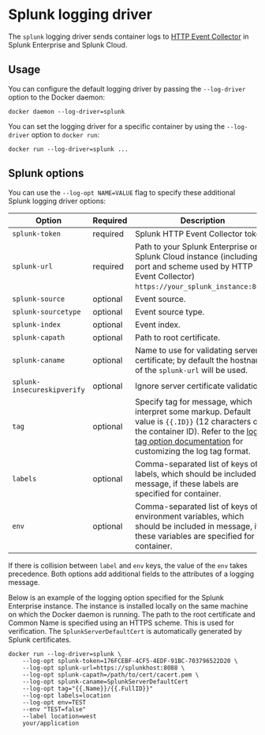 <!--[metadata]>
+++
aliases = ["/engine/reference/logging/splunk/"]
title = "Splunk logging driver"
description = "Describes how to use the Splunk logging driver."
keywords = ["splunk, docker, logging, driver"]
[menu.main]
parent = "smn_logging"
weight = 2
+++
<![end-metadata]-->

# Splunk logging driver

The `splunk` logging driver sends container logs to
[HTTP Event Collector](http://dev.splunk.com/view/event-collector/SP-CAAAE6M)
in Splunk Enterprise and Splunk Cloud.

## Usage

You can configure the default logging driver by passing the `--log-driver`
option to the Docker daemon:

    docker daemon --log-driver=splunk

You can set the logging driver for a specific container by using the
`--log-driver` option to `docker run`:

    docker run --log-driver=splunk ...

## Splunk options

You can use the `--log-opt NAME=VALUE` flag to specify these additional Splunk
logging driver options:

| Option                      | Required | Description                                                                                                                                                                                                        |
|-----------------------------|----------|--------------------------------------------------------------------------------------------------------------------------------------------------------------------------------------------------------------------|
| `splunk-token`              | required | Splunk HTTP Event Collector token.                                                                                                                                                                                 |
| `splunk-url`                | required | Path to your Splunk Enterprise or Splunk Cloud instance (including port and scheme used by HTTP Event Collector) `https://your_splunk_instance:8088`.                                                              |
| `splunk-source`             | optional | Event source.                                                                                                                                                                                                      |
| `splunk-sourcetype`         | optional | Event source type.                                                                                                                                                                                                 |
| `splunk-index`              | optional | Event index.                                                                                                                                                                                                       |
| `splunk-capath`             | optional | Path to root certificate.                                                                                                                                                                                          |
| `splunk-caname`             | optional | Name to use for validating server certificate; by default the hostname of the `splunk-url` will be used.                                                                                                           |
| `splunk-insecureskipverify` | optional | Ignore server certificate validation.                                                                                                                                                                              |
| `tag`                       | optional | Specify tag for message, which interpret some markup. Default value is `{{.ID}}` (12 characters of the container ID). Refer to the [log tag option documentation](log_tags.md) for customizing the log tag format. |
| `labels`                    | optional | Comma-separated list of keys of labels, which should be included in message, if these labels are specified for container.                                                                                          |
| `env`                       | optional | Comma-separated list of keys of environment variables, which should be included in message, if these variables are specified for container.                                                                        |

If there is collision between `label` and `env` keys, the value of the `env` takes precedence.
Both options add additional fields to the attributes of a logging message.

Below is an example of the logging option specified for the Splunk Enterprise
instance. The instance is installed locally on the same machine on which the
Docker daemon is running. The path to the root certificate and Common Name is
specified using an HTTPS scheme. This is used for verification.
The `SplunkServerDefaultCert` is automatically generated by Splunk certificates.

    docker run --log-driver=splunk \
        --log-opt splunk-token=176FCEBF-4CF5-4EDF-91BC-703796522D20 \
        --log-opt splunk-url=https://splunkhost:8088 \
        --log-opt splunk-capath=/path/to/cert/cacert.pem \
        --log-opt splunk-caname=SplunkServerDefaultCert
        --log-opt tag="{{.Name}}/{{.FullID}}"
        --log-opt labels=location
        --log-opt env=TEST
        --env "TEST=false"
        --label location=west
        your/application
